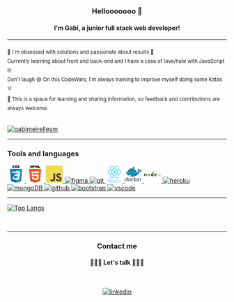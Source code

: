 <h3 align = "center">Hellooooooo 👋</h3>
<h4 align = "center">I'm Gabi, a junior full stack web developer!</h4>
<hr>
<sub>🫶 I´m obsessed with solutions and passionate about results 🫶</sub><br>
<sub>Currently learning about front and back-end and I have a case of love/hate with JavaScript 🤓</sub><br>
<sub>Don't laugh 😅 On this CodeWars, I'm always training to improve myself doing some Katas ☠️ </sub><br>
<sub>🤩 This is a space for learning and sharing information, so feedback and contributions are always welcome.</sub>
<br><br>
<p align="" ><a href="https://www.codewars.com/users/gabimeirellesm"><img align="center"
    src="https://www.codewars.com/users/gabimeirellesm/badges/large"
    alt="gabimeirellesm" 
                                   bg_color=#808080/></a></p>
                                   
<hr>

<h3>Tools and languages</h3>
    <p>
      <a href="https://www.w3schools.com/css/" target="_blank" rel="noreferrer">
        <img
          src="https://raw.githubusercontent.com/devicons/devicon/master/icons/css3/css3-original-wordmark.svg"
          alt="css3"
          width="40"
          height="40"
        />
      </a>
      <a href="https://www.w3.org/html/" target="_blank" rel="noreferrer">
        <img
          src="https://raw.githubusercontent.com/devicons/devicon/master/icons/html5/html5-original-wordmark.svg"
          alt="html5"
          width="40"
          height="40"
        />
      </a>
      <a
        href="https://developer.mozilla.org/en-US/docs/Web/JavaScript"
        target="_blank"
        rel="noreferrer"
      >
        <img
          src="https://raw.githubusercontent.com/devicons/devicon/master/icons/javascript/javascript-original.svg"
          alt="javascript"
          width="40"
          height="40"
        />
      </a>
      <a href="https://www.figma.com/?fuid=" target="_blank" rel="noreferrer">
        <img
          src="https://cdn-icons-png.flaticon.com/512/5968/5968705.png"
          alt="figma"
          width="40"
          height="40"
        />
      </a>
      <a href="https://git-scm.com/" target="_blank" rel="noreferrer">
        <img
          src="https://www.vectorlogo.zone/logos/git-scm/git-scm-icon.svg"
          alt="git"
          width="40"
          height="40"
        />
      </a>
      <a href="https://reactjs.org/" target="_blank" rel="noreferrer">
        <img
          src="https://raw.githubusercontent.com/devicons/devicon/master/icons/react/react-original-wordmark.svg"
          alt="react"
          width="40"
          height="40"
        />
      </a>
      <a href="https://www.docker.com/" target="_blank" rel="noreferrer">
        <img
          src="https://raw.githubusercontent.com/devicons/devicon/master/icons/docker/docker-original-wordmark.svg"
          alt="docker"
          width="40"
          height="40"
        />
      </a>
      <a href="https://nodejs.org" target="_blank" rel="noreferrer">
        <img
          src="https://raw.githubusercontent.com/devicons/devicon/master/icons/nodejs/nodejs-original-wordmark.svg"
          alt="nodejs"
          width="40"
          height="40"
        />
      </a>
      <a href="https://heroku.com" target="_blank" rel="noreferrer">
        <img
          src="https://www.vectorlogo.zone/logos/heroku/heroku-icon.svg"
          alt="heroku"
          width="40"
          height="40"
        />
      </a>
      <a
        href="https://www.mongodb.com/cloud/atlas/register"
        target="_blank"
        rel="noreferrer"
      >
        <img
          src="https://cdn.iconscout.com/icon/free/png-256/mongodb-5-1175140.png"
          alt="mongoDB"
          width="40"
          height="40"
        />
      </a>
      <a href="https://github.com/" target="_blank" rel="noreferrer">
        <img
          src="https://cdn-icons-png.flaticon.com/512/25/25231.png"
          alt="github"
          width="40"
          height="40"
        />
      </a>
      <a href="https://getbootstrap.com/" target="_blank" rel="noreferrer">
        <img
          src="https://getbootstrap.com/docs/5.2/assets/brand/bootstrap-logo-shadow.png"
          alt="bootstrap"
          width="40"
          height="40"
        />
      </a>
      <a href="https://code.visualstudio.com/" target="_blank" rel="noreferrer">
        <img
          src="https://upload.wikimedia.org/wikipedia/commons/thumb/2/2d/Visual_Studio_Code_1.18_icon.svg/1024px-Visual_Studio_Code_1.18_icon.svg.png"
          alt="vscode"
          width="40"
          height="40"
        />
      </a>

<hr>


[![Top Langs](https://github-readme-stats.vercel.app/api/top-langs/?username=gabimeirellesm&layout=compact)](https://github.com/gabimeirellesm/github-readme-stats)


<br>
<hr>
<h3 align = "center">Contact me</h3>
<h4 align = "center">🚀🚀🚀 Let's talk 🚀🚀🚀</h4>
<br>
<p align="center">
    <a href="https://www.linkedin.com/in/gabriela-meirelles-martins/" target="_blank" rel="noreferrer">
        <img
          src="https://cdn-icons-png.flaticon.com/512/174/174857.png"
          alt="linkedin"
          width="40"
          height="40"
        />
      </a>
</p> 

